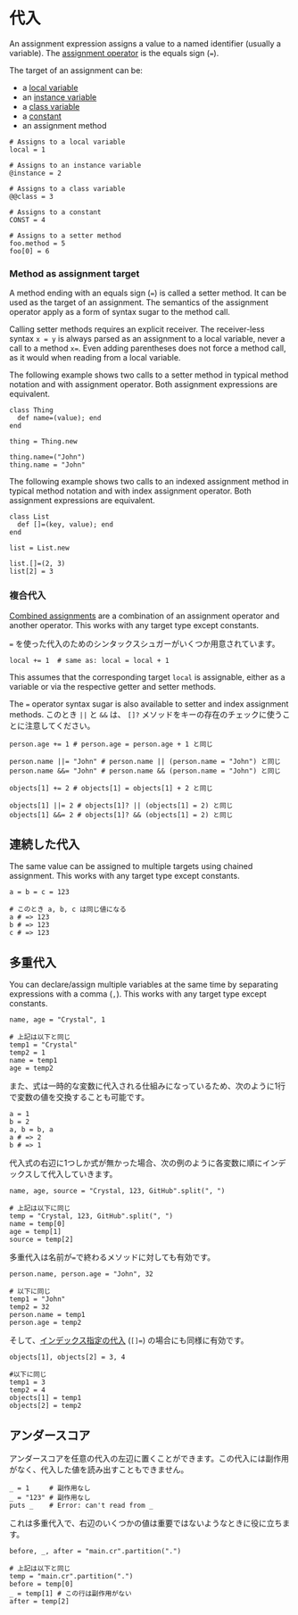 # 代入

An assignment expression assigns a value to a named identifier (usually a variable).
The [assignment operator](operators.md#assignments) is the equals sign (`=`).

The target of an assignment can be:

* a [local variable](local_variables.md)
* an [instance variable](methods_and_instance_variables.md)
* a [class variable](class_variables.md)
* a [constant](constants.md)
* an assignment method

```crystal
# Assigns to a local variable
local = 1

# Assigns to an instance variable
@instance = 2

# Assigns to a class variable
@@class = 3

# Assigns to a constant
CONST = 4

# Assigns to a setter method
foo.method = 5
foo[0] = 6
```

### Method as assignment target

A method ending with an equals sign (`=`) is called a setter method. It can be used
as the target of an assignment. The semantics of the assignment operator apply as
a form of syntax sugar to the method call.

Calling setter methods requires an explicit receiver. The receiver-less syntax `x = y`
is always parsed as an assignment to a local variable, never a call to a method `x=`.
Even adding parentheses does not force a method call, as it would when reading from a local variable.

The following example shows two calls to a setter method in typical method notation and with assignment operator.
Both assignment expressions are equivalent.

```crystal
class Thing
  def name=(value); end
end

thing = Thing.new

thing.name=("John")
thing.name = "John"
```

The following example shows two calls to an indexed assignment method in typical method notation and with index assignment operator.
Both assignment expressions are equivalent.

```crystal
class List
  def []=(key, value); end
end

list = List.new

list.[]=(2, 3)
list[2] = 3
```

### 複合代入

[Combined assignments](operators.md#combined-assignments) are a combination of an
assignment operator and another operator.
This works with any target type except constants.

`=` を使った代入のためのシンタックスシュガーがいくつか用意されています。

```{.crystal nocheck}
local += 1  # same as: local = local + 1
```

This assumes that the corresponding target `local` is assignable, either as a variable or via the respective getter and setter methods.

The `=` operator syntax sugar is also available to setter and index assignment methods.
このとき `||` と `&&` は、 `[]?` メソッドをキーの存在のチェックに使うことに注意してください。

```crystal
person.age += 1 # person.age = person.age + 1 と同じ

person.name ||= "John" # person.name || (person.name = "John") と同じ
person.name &&= "John" # person.name && (person.name = "John") と同じ

objects[1] += 2 # objects[1] = objects[1] + 2 と同じ

objects[1] ||= 2 # objects[1]? || (objects[1] = 2) と同じ
objects[1] &&= 2 # objects[1]? && (objects[1] = 2) と同じ
```

## 連続した代入

The same value can be assigned to multiple targets using chained assignment.
This works with any target type except constants.

```crystal
a = b = c = 123

# このとき a, b, c は同じ値になる
a # => 123
b # => 123
c # => 123
```

## 多重代入

You can declare/assign multiple variables at the same time by separating expressions with a comma (`,`).
This works with any target type except constants.

```crystal
name, age = "Crystal", 1

# 上記は以下と同じ
temp1 = "Crystal"
temp2 = 1
name = temp1
age = temp2
```

また、式は一時的な変数に代入される仕組みになっているため、次のように1行で変数の値を交換することも可能です。

```crystal
a = 1
b = 2
a, b = b, a
a # => 2
b # => 1
```

代入式の右辺に1つしか式が無かった場合、次の例のように各変数に順にインデックスして代入していきます。

```crystal
name, age, source = "Crystal, 123, GitHub".split(", ")

# 上記は以下に同じ
temp = "Crystal, 123, GitHub".split(", ")
name = temp[0]
age = temp[1]
source = temp[2]
```

多重代入は名前が`=`で終わるメソッドに対しても有効です。

```crystal
person.name, person.age = "John", 32

# 以下に同じ
temp1 = "John"
temp2 = 32
person.name = temp1
person.age = temp2
```

そして、[インデックス指定の代入](operators.md#assignments) (`[]=`) の場合にも同様に有効です。

```crystal
objects[1], objects[2] = 3, 4

#以下に同じ
temp1 = 3
temp2 = 4
objects[1] = temp1
objects[2] = temp2
```

## アンダースコア

アンダースコアを任意の代入の左辺に置くことができます。この代入には副作用がなく、代入した値を読み出すこともできません。

```crystal
_ = 1     # 副作用なし
_ = "123" # 副作用なし
puts _    # Error: can't read from _
```

これは多重代入で、右辺のいくつかの値は重要ではないようなときに役に立ちます。

```crystal
before, _, after = "main.cr".partition(".")

# 上記は以下と同じ
temp = "main.cr".partition(".")
before = temp[0]
_ = temp[1] # この行は副作用がない
after = temp[2]
```
